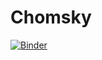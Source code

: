 # Chomsky

[![Binder](https://mybinder.org/badge_logo.svg)](https://mybinder.org/v2/gh/constcorrectness/chomsky/HEAD?urlpath=lab/tree/notebooks)